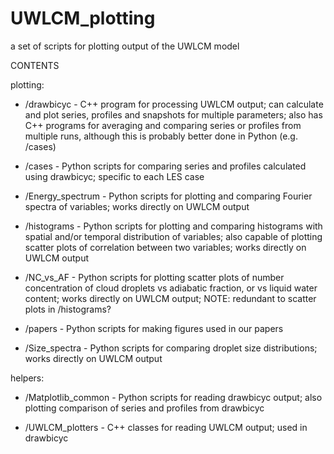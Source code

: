 # UWLCM_plotting
a set of scripts for plotting output of the UWLCM model

CONTENTS

plotting:

- /drawbicyc - C++ program for processing UWLCM output; can calculate and plot series, profiles and snapshots for multiple parameters; also has C++ programs for averaging and comparing series or profiles from multiple runs, although this is probably better done in Python (e.g. /cases)

- /cases - Python scripts for comparing series and profiles calculated using drawbicyc; specific to each LES case

- /Energy_spectrum - Python scripts for plotting and comparing Fourier spectra of variables; works directly on UWLCM output

- /histograms - Python scripts for plotting and comparing histograms with spatial and/or temporal distribution of variables; also capable of plotting scatter plots of correlation between two variables; works directly on UWLCM output

- /NC_vs_AF - Python scripts for plotting scatter plots of number concentration of cloud droplets vs adiabatic fraction, or vs liquid water content; works directly on UWLCM output; NOTE: redundant to scatter plots in /histograms?

- /papers - Python scripts for making figures used in our papers

- /Size_spectra - Python scripts for comparing droplet size distributions; works directly on UWLCM output 


helpers:

- /Matplotlib_common - Python scripts for reading drawbicyc output; also plotting comparison of series and profiles from drawbicyc

- /UWLCM_plotters - C++ classes for reading UWLCM output; used in drawbicyc


